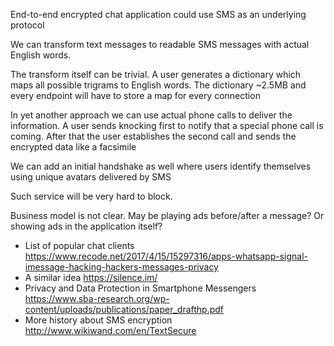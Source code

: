 End-to-end encrypted chat application could use SMS as an underlying protocol

We can transform text messages to readable SMS messages with actual English words.

The transform itself can be trivial. A user generates a dictionary which maps all possible trigrams to English words. The dictionary ~2.5MB and every endpoint will have to store a map for every connection

In yet another approach we can use actual phone calls to deliver the information. A user sends knocking first to notify that a special phone call is coming. After that the user establishes the second call and sends the encrypted data like a facsimile 

We can add an initial handshake as well where users identify themselves using unique avatars delivered by SMS

Such service will be very hard to block.

Business model is not clear. May be playing ads before/after a message? Or showing ads in the application itself?

* List of popular chat clients https://www.recode.net/2017/4/15/15297316/apps-whatsapp-signal-imessage-hacking-hackers-messages-privacy
* A similar idea https://silence.im/
* Privacy and Data Protection in Smartphone Messengers https://www.sba-research.org/wp-content/uploads/publications/paper_drafthp.pdf 
*  More history about SMS encryption http://www.wikiwand.com/en/TextSecure
